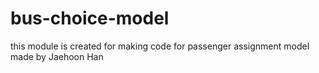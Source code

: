 # bus-choice-model
this module is created for making code for passenger assignment model
made by Jaehoon Han
